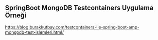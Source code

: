 ## SpringBoot MongoDB Testcontainers Uygulama Örneği 

https://blog.burakkutbay.com/testcontainers-ile-spring-boot-amp-mongodb-test-islemleri.html/

